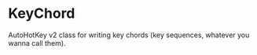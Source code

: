 # KeyChord
AutoHotKey v2 class for writing key chords (key sequences, whatever you wanna call them).
